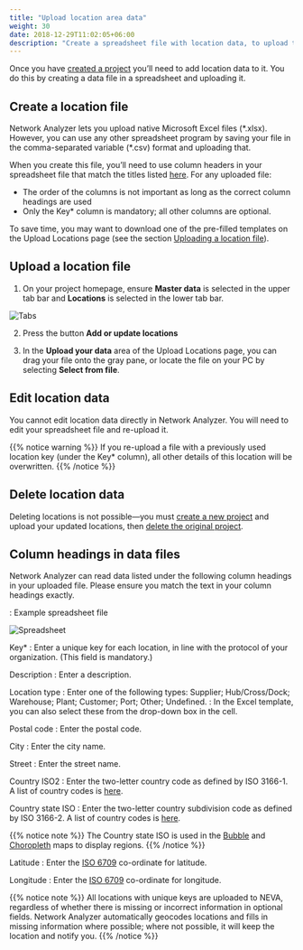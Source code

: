 ```yaml
---
title: "Upload location area data"
weight: 30
date: 2018-12-29T11:02:05+06:00
description: "Create a spreadsheet file with location data, to upload to 4flow NEVA"
---
```


Once you have [created a project](https://foo.com) you’ll need to add location data to it. You do this by creating a data file in a spreadsheet and uploading it.

## Create a location file
Network Analyzer lets you upload native Microsoft Excel files (\*.xlsx). However, you can use any other spreadsheet program by saving your file in the comma-separated variable (\*.csv) format and uploading that.

When you create this file, you’ll need to use column headers in your spreadsheet file that match the titles listed [here](https://foo.com). For any uploaded file:

* The order of the columns is not important as long as the correct column headings are used
* Only the Key\* column is mandatory; all other columns are optional.

To save time, you may want to download one of the pre-filled templates on the Upload Locations page (see the section [Uploading a location file](https://foo.com)).

## Upload a location file

1.  On your project homepage, ensure **Master data** is selected in the upper tab bar and **Locations** is selected in the lower tab bar. 
    
![Tabs](https://i.imgur.com/3QHYhZ5.png)
    
2.  Press the button **Add or update locations**
    
3.  In the **Upload your data** area of the Upload Locations page, you can drag your file onto the gray pane, or locate the file on your PC by selecting **Select from file**.
    

## Edit location data

You cannot edit location data directly in Network Analyzer. You will need to edit your spreadsheet file and re-upload it.

{{% notice warning %}}
If you re-upload a file with a previously used location key (under the Key\* column), all other details of this location will be overwritten.
{{% /notice %}}

## Delete location data
Deleting locations is not possible—​you must [create a new project](https://foo.com) and upload your updated locations, then [delete the original project](https://foo.com).

## Column headings in data files
Network Analyzer can read data listed under the following column headings in your uploaded file. Please ensure you match the text in your column headings exactly.

: Example spreadsheet file

![Spreadsheet](https://i.imgur.com/mhczSuU.png)

Key*
: Enter a unique key for each location, in line with the protocol of your organization. (This field is mandatory.)

Description
: Enter a description.

Location type
: Enter one of the following types: Supplier; Hub/Cross/Dock; Warehouse; Plant; Customer; Port; Other; Undefined.
: In the Excel template, you can also select these from the drop-down box in the cell.

Postal code
: Enter the postal code.

City
: Enter the city name.

Street
: Enter the street name.

Country ISO2
: Enter the two-letter country code as defined by ISO 3166-1. A list of country codes is [here](https://foo.com).

Country state ISO
: Enter the two-letter country subdivision code as defined by ISO 3166-2. A list of country codes is [here](https://foo.com).

{{% notice note %}}
The Country state ISO is used in the [Bubble](https://foo.com) and [Choropleth](https://foo.com) maps to display regions.
{{% /notice %}}

Latitude
: Enter the [ISO 6709](https://foo.com) co-ordinate for latitude.

Longitude
: Enter the [ISO 6709](https://foo.com) co-ordinate for longitude.

{{% notice note %}}
All locations with unique keys are uploaded to NEVA, regardless of whether there is missing or incorrect information in optional fields. Network Analyzer automatically geocodes locations and fills in missing information where possible; where not possible, it will keep the location and notify you.
{{% /notice %}}